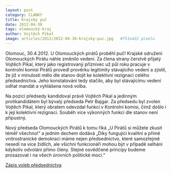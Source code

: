 ```yaml
---
layout: post
category: CLANKY
title: Krajský puč
date: 2012-04-30
tags: olomoucký-kraj
author: Vojtěch Pikal
image: articles/2012/2012-04-30-krajsky-puc.jpg   #751x422 pixelu
---
```

Olomouc, 30.4.2012. U Olomouckých pirátů proběhl puč! Krajské sdružení Olomouckých Pirátu náhle změnilo vedení. Za člena strany čerstvě přijatý Vojtěch Pikal, který jako registrovaný příznivec už půl roku pracuje v kontrolní komisi Pirátů provedl prověrku legitimity stávajícího vedení a zjistil, že již v minulosti mělo dle stanov dojít ke kolektivní rezignaci celého předsednictva. Jeho konstatování tedy stačilo, aby byl stávajícímu vedení odňat mandát a vyhlášena nová volba.

Na pozici předsedy kandidoval právě Vojtěch Pikal a jedinným protikandidátem byl bývalý předseda Petr Bajgar. Za předsedu byl zvolen Vojtěch Pikal, který obratem odevzdal funkci v Kontrolní komisi, čímž došlo i k její kolektivní rezignaci. Souběh více výkonných funkcí dle stanov není přípustný.

Nový předseda Olomouckých Pirátů k tomu říká „U Pirátů si můžete zkusit téměř všechno!“ a jedním dechem dodává „Díky fungující kvalitní a přímé vnitrostranické demokraci máme nejen předsednictvo, které samozřejmě nesedí na více židlích, ale všichni funkcionáři mohou být v  případě selhání kdykoliv odvoláni přímo členy. Stejné osvědčené principy budeme prosazovat i na všech úrovních politické moci.“

[Zápis voleb předsednictva](https://wiki.pirati.cz/regiony/olomoucko/kf/olk_6_2012)
